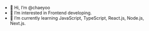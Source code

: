 - 👋 Hi, I’m @chaeyoo
- 👀 I’m interested in Frontend developing.
- 🌱 I’m currently learning JavaScript, TypeScript, React.js, Node.js, Next.js.


<!---
chaeyoo/chaeyoo is a ✨ special ✨ repository because its `README.md` (this file) appears on your GitHub profile.
You can click the Preview link to take a look at your changes.
--->

